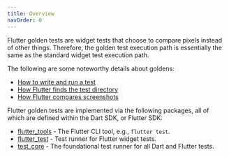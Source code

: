 ```yaml
---
title: Overview
navOrder: 0
---
```

Flutter golden tests are widget tests that choose to compare pixels instead of other things.
Therefore, the golden test execution path is essentially the same as the standard widget
test execution path.

The following are some noteworthy details about goldens:

 * [How to write and run a test](/how-flutter-does-goldens/write-and-run-a-test)
 * [How Flutter finds the test directory](/how-flutter-does-goldens/find-the-test-directory)
 * [How Flutter compares screenshots](/how-flutter-does-goldens/compare-screenshots)

Flutter golden tests are implemented via the following packages, all of which are defined
within the Dart SDK, or Flutter SDK:

 * [flutter_tools](https://github.com/flutter/flutter/tree/master/packages/flutter_tools) - The Flutter CLI tool, e.g., `flutter test`.
 * [flutter_test](https://github.com/flutter/flutter/tree/master/packages/flutter_test) - Test runner for Flutter widget tests.
 * [test_core](https://pub.dev/packages/test_core) - The foundational test runner for all Dart and Flutter tests.
